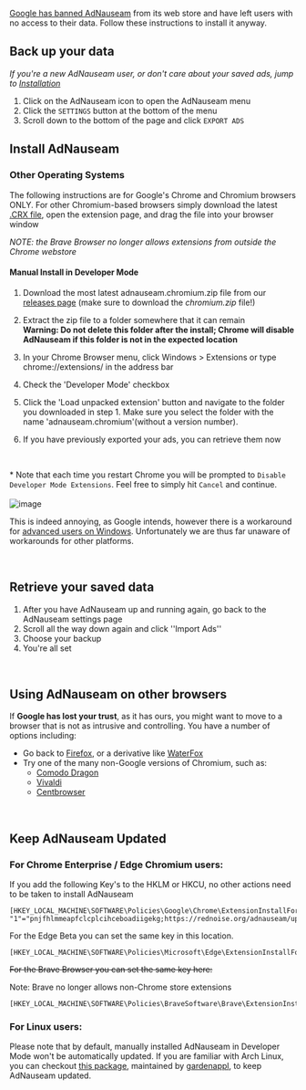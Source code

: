 [Google has banned AdNauseam](https://adnauseam.io/free-adnauseam.html) from its web store and have left users with no access to their data. Follow these instructions to install it anyway.

## Back up your data

_If you're a new AdNauseam user, or don't care about your saved ads, jump to [Installation](#install-adnauseam)_

1. Click on the AdNauseam icon to open the AdNauseam menu
2. Click the ``SETTINGS`` button at the bottom of the menu
3. Scroll down to the bottom of the page and click ``EXPORT ADS``

## Install AdNauseam

### Other Operating Systems
The following instructions are for Google's Chrome and Chromium browsers ONLY. For other Chromium-based browsers simply download the latest [.CRX file](https://github.com/dhowe/AdNauseam/releases/latest), open the extension page, and drag the file into your browser window 

*NOTE: the Brave Browser no longer allows extensions from outside the Chrome webstore*

#### Manual Install in Developer Mode
1. Download the most latest adnauseam.chromium.zip file from our [releases page](https://github.com/dhowe/AdNauseam/releases/latest) (make sure to download the _chromium.zip_ file!)
2. Extract the zip file to a folder somewhere that it can remain  
**Warning: Do not delete this folder after the install; Chrome will disable AdNauseam if this folder is not in the expected location**

3. In your Chrome Browser menu, click Windows > Extensions or type chrome://extensions/ in the address bar  
4. Check the 'Developer Mode' checkbox  
5. Click the 'Load unpacked extension' button and navigate to the folder you downloaded in step 1. Make sure you select the folder with the name 'adnauseam.chromium'(without a version number). 
6. If you have previously exported your ads, you can retrieve them now  

<br>

*&nbsp;Note that each time you restart Chrome you will be prompted to ``Disable Developer Mode Extensions``. Feel free to simply hit ``Cancel`` and continue.<br/>  
![image](https://cloud.githubusercontent.com/assets/27123/21674871/5041d6c6-d338-11e6-9112-9dcebb5553e6.png)

This is indeed annoying, as Google intends, however there is a workaround for [advanced users on Windows](https://github.com/dhowe/AdNauseam/wiki/Install-AdNauseam-in-Chrome-on-Windows). Unfortunately we are thus far unaware of workarounds for other platforms.

<br>

## Retrieve your saved data

1. After you have AdNauseam up and running again, go back to the AdNauseam settings page
1. Scroll all the way down again and click ''Import Ads''
1. Choose your backup
1. You're all set

<br>

## Using AdNauseam on other browsers

If __Google has lost your trust__, as it has ours, you might want to move to a browser that is not as intrusive and controlling. You have a number of options including:

* Go back to [Firefox](https://getfirefox.com), or a derivative like [WaterFox](https://www.waterfoxproject.org/)
* Try one of the many non-Google versions of Chromium, such as:
    * [Comodo Dragon](https://www.comodo.com/home/browsers-toolbars/browser.php)
    * [Vivaldi](http://www.vivaldi.com/)
    * [Centbrowser](https://www.centbrowser.com/)

<br>

## Keep AdNauseam Updated

### For Chrome Enterprise / Edge Chromium users:

If you add the following Key's to the HKLM or HKCU, no other actions need to be taken to install AdNauseam
```
[HKEY_LOCAL_MACHINE\SOFTWARE\Policies\Google\Chrome\ExtensionInstallForcelist]
"1"="pnjfhlmmeapfclcplcihceboadiigekg;https://rednoise.org/adnauseam/updates.xml"
```
For the Edge Beta you can set the same key in this location.

```
[HKEY_LOCAL_MACHINE\SOFTWARE\Policies\Microsoft\Edge\ExtensionInstallForcelist]
```

~~For the Brave Browser you can set the same key here:~~

Note: Brave no longer allows non-Chrome store extensions
```
[HKEY_LOCAL_MACHINE\SOFTWARE\Policies\BraveSoftware\Brave\ExtensionInstallForcelist]
```

### For Linux users:
Please note that by default, manually installed AdNauseam in Developer Mode won't be automatically updated. If you are familiar with Arch Linux, you can checkout [this package](https://aur.archlinux.org/packages/chromium-extension-adnauseam/), maintained by [gardenappl](https://github.com/gardenappl), to keep AdNauseam updated.
